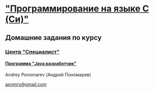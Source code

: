 # ["Программирование на языке C (Си)"](https://www.specialist.ru/course/si)
## Домашние задания по курсу
### [Центр "Специалист"](https://www.specialist.ru)  
#### [Программа "Java разработчик"](https://www.specialist.ru/track/t-dgvdev)

Andrey Ponomarev (Андрей Пономарев)

apnmrv@gmail.com
